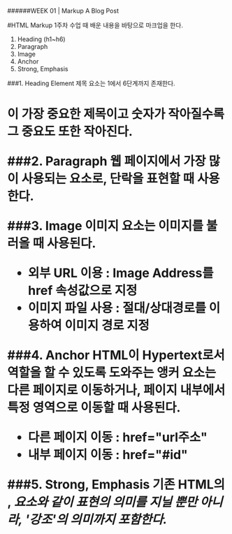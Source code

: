 ######WEEK 01 | Markup A Blog Post

#HTML Markup
1주차 수업 때 배운 내용을 바탕으로 마크업을 한다.

1. Heading (h1~h6)
2. Paragraph
3. Image
4. Anchor
5. Strong, Emphasis


###1. Heading Element
제목 요소는 1에서 6단계까지 존재한다. <h1>이 가장 중요한 제목이고 숫자가 작아질수록 그 중요도 또한 작아진다.

###2. Paragraph
웹 페이지에서 가장 많이 사용되는 요소로, 단락을 표현할 때 사용한다.

###3. Image
이미지 요소는 이미지를 불러올 때 사용된다. 
- 외부 URL 이용 : Image Address를 href 속성값으로 지정
- 이미지 파일 사용 : 절대/상대경로를 이용하여 이미지 경로 지정

###4. Anchor
HTML이 Hypertext로서 역할을 할 수 있도록 도와주는 앵커 요소는 다른 페이지로 이동하거나, 페이지 내부에서 특정 영역으로 이동할 때 사용된다.
- 다른 페이지 이동 : href="url주소"
- 내부 페이지 이동 : href="#id"

###5. Strong, Emphasis
기존 HTML의 <b>, <i> 요소와 같이 표현의 의미를 지닐 뿐만 아니라, '강조'의 의미까지 포함한다.
